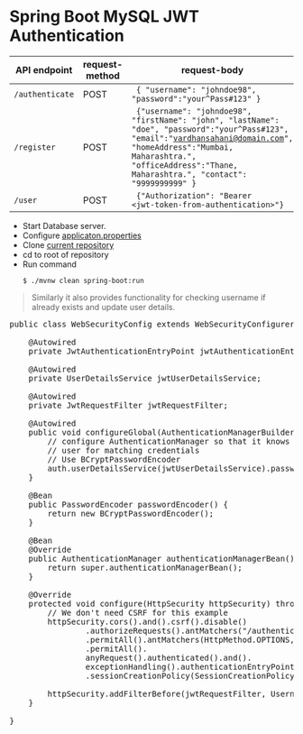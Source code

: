 # Spring Boot MySQL JWT Authentication

|API endpoint     | request-method | request-body |
|-----------------|--------|--------|
| `/authenticate` | POST | <code> { "username": "johndoe98", "password":"your^Pass#123" } </code> |
| `/register`     | POST | <code> {"username": "johndoe98", "firstName": "john", "lastName": "doe", "password":"your^Pass#123", "email":"vardhansahani@domain.com", "homeAddress":"Mumbai, Maharashtra.", "officeAddress":"Thane, Maharashtra.", "contact": "9999999999" } </code> |
| `/user`         | POST | <code> {"Authorization": "Bearer \<jwt-token-from-authentication\>"} </code>  |

- Start Database server.
- Configure [applicaton.properties](https://github.com/apache15/AuthSpringBootMySQL/blob/master/src/main/resources/application.properties)
- Clone [current repository](https://github.com/apache15/AuthSpringBootMySQL/)
- cd to root of repository
- Run command
    ```
    $ ./mvnw clean spring-boot:run
    ```
    
> Similarly it also provides functionality for checking username if already exists and update user details.

<pre>
public class WebSecurityConfig extends WebSecurityConfigurerAdapter {

	@Autowired
	private JwtAuthenticationEntryPoint jwtAuthenticationEntryPoint;

	@Autowired
	private UserDetailsService jwtUserDetailsService;

	@Autowired
	private JwtRequestFilter jwtRequestFilter;

	@Autowired
	public void configureGlobal(AuthenticationManagerBuilder auth) throws Exception {
		// configure AuthenticationManager so that it knows from where to load
		// user for matching credentials
		// Use BCryptPasswordEncoder
		auth.userDetailsService(jwtUserDetailsService).passwordEncoder(passwordEncoder());
	}

	@Bean
	public PasswordEncoder passwordEncoder() {
		return new BCryptPasswordEncoder();
	}

	@Bean
	@Override
	public AuthenticationManager authenticationManagerBean() throws Exception {
		return super.authenticationManagerBean();
	}

	@Override
	protected void configure(HttpSecurity httpSecurity) throws Exception {
		// We don't need CSRF for this example
		httpSecurity.cors().and().csrf().disable()
				.authorizeRequests().antMatchers("/authenticate", "/register")
				.permitAll().antMatchers(HttpMethod.OPTIONS, "/**")
				.permitAll().
				anyRequest().authenticated().and().
				exceptionHandling().authenticationEntryPoint(jwtAuthenticationEntryPoint).and().sessionManagement()
				.sessionCreationPolicy(SessionCreationPolicy.STATELESS);

		httpSecurity.addFilterBefore(jwtRequestFilter, UsernamePasswordAuthenticationFilter.class);
	}

}
</pre>
